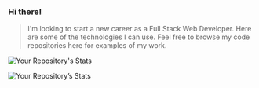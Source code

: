### Hi there! ###

> I'm looking to start a new career as a Full Stack Web Developer. Here are some of the technologies I can use. Feel free to browse my code repositories here for examples of my work.

![Your Repository's Stats](https://github-readme-stats.vercel.app/api/top-langs/?username=fetchcat&theme=onedark&card_width=100)

![Your Repository’s Stats](https://github-readme-stats.vercel.app/api?username=fetchcat&show_icons=true&theme=onedark)
